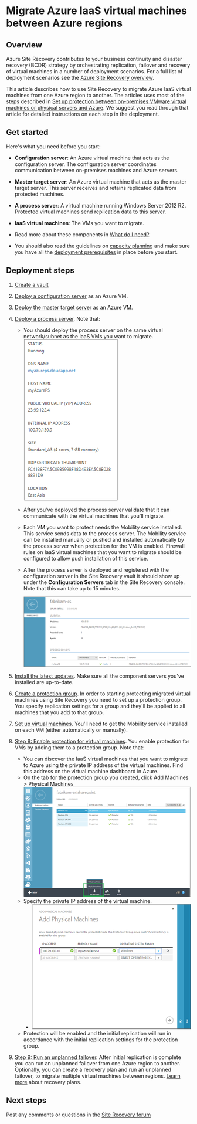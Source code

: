 <properties
	pageTitle="Migrate Azure IaaS virtual machines from one Azure region to another"
	description="Use Azure Site Recovery to migrate Azure IaaS virtual machines from one Azure region to another."
	services="site-recovery"
	documentationCenter=""
	authors="rayne-wiselman"
	manager="jwhit"
	editor="tysonn"/>

<tags
	ms.service="site-recovery"
	ms.workload="backup-recovery"
	ms.tgt_pltfrm="na"
	ms.devlang="na"
	ms.topic="article"
	ms.date="08/26/2015"
	ms.author="raynew"/>

#  Migrate Azure IaaS virtual machines between Azure regions


## Overview

Azure Site Recovery contributes to your business continuity and disaster recovery (BCDR) strategy by orchestrating replication, failover and recovery of virtual machines in a number of deployment scenarios. For a full list of deployment scenarios see the [Azure Site Recovery overview](site-recovery-overview.md).

This article describes how to use Site Recovery to migrate Azure IaaS virtual machines from one Azure region to another. The articles uses most of the steps described in [Set up protection between on-premises VMware virtual machines or physical servers and Azure](site-recovery-vmware-to-azure.md). We suggest you read through that article for detailed instructions on each step in the deployment.

## Get started

Here's what you need before you start:

- **Configuration server**: An Azure virtual machine that acts as the configuration server. The configuration server coordinates communication between on-premises machines and Azure servers.
- **Master target server**: An Azure virtual machine that acts as the master target server. This server receives and retains replicated data from protected machines.
- **A process server**: A virtual machine running Windows Server 2012 R2. Protected virtual machines send replication data to this server.
- **IaaS virtual machines**: The VMs you want to migrate.

- Read more about these components in [What do I need?](site-recovery-vmware-to-azure.md#what-do-i-need)
- You should also read the guidelines on [capacity planning](site-recovery-vmware-to-azure.md#capacity-planning) and make sure you have all the [deployment prerequisites](site-recovery-vmware-to-azure.md#before-you-start) in place before you start.

## Deployment steps

1. [Create a vault](site-recovery-vmware-to-azure.md/#step-1-create-a-vault)
2. [Deploy a configuration server](site-recovery-vmware-to-azure.md#step-2-deploy-a-configuration-server) as an Azure VM.
3. [Deploy the master target server](site-recovery-vmware-to-azure.md#step-2-deploy-a-configuration-server) as an Azure VM.
4. [Deploy a process server](site-recovery-vmware-to-azure.md#step-4-deploy-the-on-premises-process-server). Note that:

	- You should deploy the process server on the same virtual network/subnet as the IaaS VMs you want to migrate. 
		![IaaS VMs](./media/site-recovery-migrate-azure-to-azure/ASR_MigrateAzure1.png)

	- After you've deployed the process server validate that it can communicate with the virtual machines that you'll migrate.
	- Each VM you want to protect needs the Mobility service installed. This service sends data to the process server. The Mobility service can be installed manually or pushed and installed automatically by the process server when protection for the VM is enabled. Firewall rules on IaaS virtual machines that you want to migrate should be configured to allow push installation of this service. 

	- After the process server is deployed and registered with the configuration server in the Site Recovery vault it should show up under the **Configuration Servers** tab in the Site Recovery console. Note that this can take up to 15 minutes.
	
		![process server](./media/site-recovery-migrate-azure-to-azure/ASR_MigrateAzure2.png)

5. [Install the latest updates](site-recovery-vmware-to-azure.md#step-5-install-latest-updates). Make sure all the component servers you've installed are up-to-date.
6. [Create a protection group](site-recovery-vmware-to-azure.md#step-7-create-a-protection-group). In order to starting protecting migrated virtual machines using Site Recovery you need to set up a protection group. You specify replication settings for a group and they'll be applied to all machines that you add to that group. 
7. [Set up virtual machines](site-recovery-vmware-to-azure.md#step-8-set-up-machines-you-want-to-protect). You'll need to get the Mobility service installed on each VM (either automatically or manually).
8. [Step 8: Enable protection for virtual machines](site-recovery-vmware-to-azure.md#step-9-enable-protection). You enable protection for VMs by adding them to a protection group. Note that:

	- You can discover the IaaS virtual machines that you want to migrate to Azure using the private IP address of the virtual machines. Find this address on the virtual machine dashboard in Azure.
	-  On the tab for the protection group you created, click Add Machines > Physical Machines
		![EC2 discovery](./media/site-recovery-migrate-azure-to-azure/ASR_MigrateAzure3.png)
	- Specify the private IP address of the virtual machine.
		- ![EC2 discovery](./media/site-recovery-migrate-azure-to-azure/ASR_MigrateAzure4.png)
	- Protection will be enabled and the initial replication will run in accordance with the initial replication settings for the protection group.
9. [Step 9: Run an unplanned failover](site-recovery-failover.md#run-an-unplanned-failover). After initial replication is complete you can run an unplanned failover from one Azure region to another. Optionally, you can create a recovery plan and run an unplanned failover, to migrate multiple virtual machines between regions. [Learn more](site-recovery-create-recovery-plans.md) about recovery plans.
		
## Next steps

Post any comments or questions in the [Site Recovery forum](https://social.msdn.microsoft.com/forums/azure/home?forum=hypervrecovmgr)


